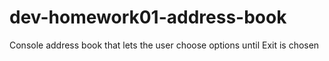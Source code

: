 # dev-homework01-address-book
Console address book that lets the user choose options until Exit is chosen
